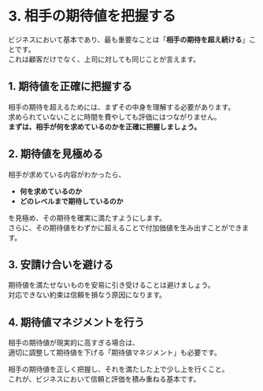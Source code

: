 # 3. 相手の期待値を把握する

ビジネスにおいて基本であり、最も重要なことは「**相手の期待を超え続ける**」ことです。  
これは顧客だけでなく、上司に対しても同じことが言えます。  

## 1. 期待値を正確に把握する

相手の期待を超えるためには、まずその中身を理解する必要があります。  
求められていないことに時間を費やしても評価にはつながりません。  
**まずは、相手が何を求めているのかを正確に把握しましょう。**

## 2. 期待値を見極める

相手が求めている内容がわかったら、  
- **何を求めているのか**  
- **どのレベルまで期待しているのか**  

を見極め、その期待を確実に満たすようにします。  
さらに、その期待値をわずかに超えることで付加価値を生み出すことができます。  

## 3. 安請け合いを避ける

期待値を満たせないものを安易に引き受けることは避けましょう。  
対応できない約束は信頼を損なう原因になります。  

## 4. 期待値マネジメントを行う

相手の期待値が現実的に高すぎる場合は、  
適切に調整して期待値を下げる「期待値マネジメント」も必要です。  

相手の期待値を正しく把握し、それを満たした上で少し上を行くこと。  
これが、ビジネスにおいて信頼と評価を積み重ねる基本です。
